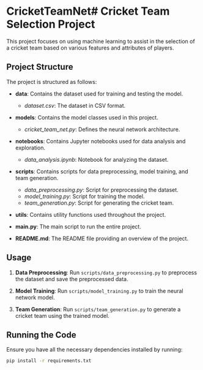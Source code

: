 # CricketTeamNet# Cricket Team Selection Project

This project focuses on using machine learning to assist in the selection of a cricket team based on various features and attributes of players.

## Project Structure

The project is structured as follows:

- **data**: Contains the dataset used for training and testing the model.
  - *dataset.csv*: The dataset in CSV format.

- **models**: Contains the model classes used in this project.
  - *cricket_team_net.py*: Defines the neural network architecture.

- **notebooks**: Contains Jupyter notebooks used for data analysis and exploration.
  - *data_analysis.ipynb*: Notebook for analyzing the dataset.

- **scripts**: Contains scripts for data preprocessing, model training, and team generation.
  - *data_preprocessing.py*: Script for preprocessing the dataset.
  - *model_training.py*: Script for training the model.
  - *team_generation.py*: Script for generating the cricket team.

- **utils**: Contains utility functions used throughout the project.

- **main.py**: The main script to run the entire project.

- **README.md**: The README file providing an overview of the project.

## Usage

1. **Data Preprocessing**: Run `scripts/data_preprocessing.py` to preprocess the dataset and save the preprocessed data.

2. **Model Training**: Run `scripts/model_training.py` to train the neural network model.

3. **Team Generation**: Run `scripts/team_generation.py` to generate a cricket team using the trained model.

## Running the Code

Ensure you have all the necessary dependencies installed by running:

```bash
pip install -r requirements.txt
